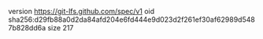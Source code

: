 version https://git-lfs.github.com/spec/v1
oid sha256:d29fb88a0d2da84afd204e6fd444e9d023d2f261ef30af62989d5487b828dd6a
size 217
